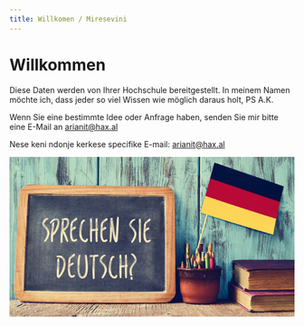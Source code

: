 ```yaml
---
title: Willkomen / Miresevini
---
```

# Willkommen 

Diese Daten werden von Ihrer Hochschule bereitgestellt. 
In meinem Namen möchte ich, dass jeder so viel Wissen wie möglich daraus holt, PS A.K.

Wenn Sie eine bestimmte Idee oder Anfrage haben, senden Sie mir bitte eine E-Mail an [arianit@hax.al](mailto:arianit@hax.al)

Nese keni ndonje kerkese specifike E-mail: [arianit@hax.al](mailto:arianit@hax.al)


![/img/lang.jpg](/img/lang.jpg)
